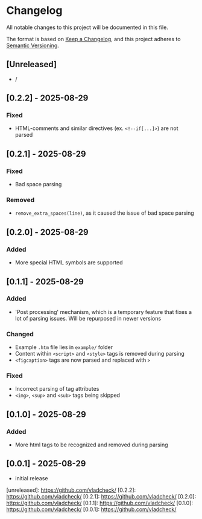# Changelog

All notable changes to this project will be documented in this file.

The format is based on [Keep a Changelog],
and this project adheres to [Semantic Versioning].

## [Unreleased]

- /

## [0.2.2] - 2025-08-29

### Fixed

- HTML-comments and similar directives (ex. `<!--if[...]>`) are not parsed


## [0.2.1] - 2025-08-29

### Fixed

- Bad space parsing

### Removed

- `remove_extra_spaces(line)`, as it caused the issue of bad space parsing

## [0.2.0] - 2025-08-29

### Added

- More special HTML symbols are supported


## [0.1.1] - 2025-08-29

### Added

- 'Post processing' mechanism, which is a temporary feature that fixes a lot of parsing issues. Will be repurposed in newer versions

### Changed

- Example `.htm` file lies in `example/` folder
- Content within `<script>` and `<style>` tags is removed during parsing
- `<figcaption>` tags are now parsed and replaced with `> `

### Fixed

- Incorrect parsing of tag attributes
- `<img>`, `<sup>` and `<sub>` tags being skipped

## [0.1.0] - 2025-08-29

### Added

- More html tags to be recognized and removed during parsing

## [0.0.1] - 2025-08-29

- initial release

<!-- Links -->
[keep a changelog]: https://keepachangelog.com/en/1.0.0/
[semantic versioning]: https://semver.org/spec/v2.0.0.html

<!-- Versions -->
[unreleased]: https://github.com/vladcheck/ <!-- FIXME: Normal link -->
[0.2.2]: https://github.com/vladcheck/ <!-- FIXME: Normal link -->
[0.2.1]: https://github.com/vladcheck/ <!-- FIXME: Normal link -->
[0.2.0]: https://github.com/vladcheck/ <!-- FIXME: Normal link -->
[0.1.1]: https://github.com/vladcheck/ <!-- FIXME: Normal link -->
[0.1.0]: https://github.com/vladcheck/ <!-- FIXME: Normal link -->
[0.0.1]: https://github.com/vladcheck/ <!-- FIXME: Normal link -->
